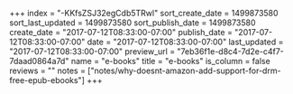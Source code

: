 +++
index = "-KKfsZSJ32egCdb5TRwl"
sort_create_date = 1499873580
sort_last_updated = 1499873580
sort_publish_date = 1499873580
create_date = "2017-07-12T08:33:00-07:00"
publish_date = "2017-07-12T08:33:00-07:00"
date = "2017-07-12T08:33:00-07:00"
last_updated = "2017-07-12T08:33:00-07:00"
preview_url = "7eb36f1e-d8c4-7d2e-c4f7-7daad0864a7d"
name = "e-books"
title = "e-books"
is_column = false
reviews = ""
notes = ["notes/why-doesnt-amazon-add-support-for-drm-free-epub-ebooks"]
+++


